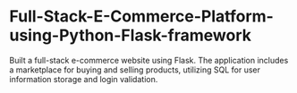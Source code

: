 # Full-Stack-E-Commerce-Platform-using-Python-Flask-framework
 Built a full-stack e-commerce  website using Flask. The application includes a marketplace for buying and selling products, utilizing SQL for user information  storage and login validation.
